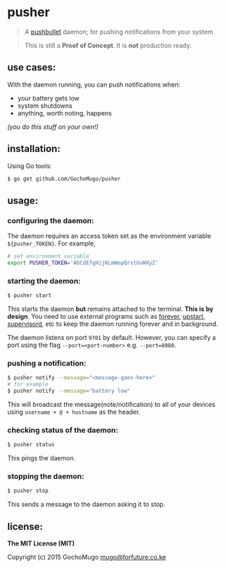 
# pusher

> A [pushbullet](https://pushbullet.com/) daemon; for pushing notifications from your system

> This is still a **Proof of Concept**. It is **not** production ready.


## use cases:

With the daemon running, you can push notifications when:

* your battery gets low
* system shutdowns
* anything, worth noting, happens

*(you do this stuff on your own!)*


## installation:

Using Go tools:

```bash
$ go get github.com/GochoMugo/pusher
```


## usage:


### configuring the daemon:

The daemon requires an access token set as the environment variable `${pusher_TOKEN}`. For example,

```bash
# set environment variable
export PUSHER_TOKEN='AbCdEfgHijKLmNopQrstUvWXyZ'
```


### starting the daemon:

```bash
$ pusher start
```

This starts the daemon **but** remains attached to the terminal. **This is by design**. You need to use external programs such as [forever](https://github.com/foreverjs/forever), [upstart](http://upstart.ubuntu.com/), [supervisord](http://supervisord.org/index.html), etc to keep the daemon running forever and in background.

The daemon listens on port `9701` by default. However, you can specify a port using the flag `--port=<port-number>` e.g. `--port=8080`.


### pushing a notification:

```bash
$ pusher notify --message="<message-goes-here>"
# for example
$ pusher notify --message="battery low"
```

This will broadcast the message(note/notification) to all of your devices using `username + @ + hostname` as the header.


### checking status of the daemon:

```bash
$ pusher status
```

This pings the daemon.


### stopping the daemon:

```bash
$ pusher stop
```

This sends a message to the daemon asking it to stop.


## license:

__The MIT License (MIT)__

Copyright (c) 2015 GochoMugo <mugo@forfuture.co.ke>
